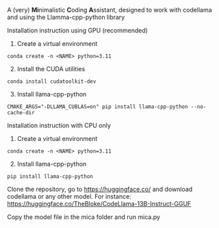 A (very) **Mi**nimalistic **C**oding **A**ssistant, designed to work with codellama and using the Llamma-cpp-python library

Installation instruction using GPU (recommended)
1. Create a virtual environment
```
conda create -n <NAME> python=3.11
```

2. Install the CUDA utilities
```
conda install cudatoolkit-dev
```

3. Install llama-cpp-python
```
CMAKE_ARGS="-DLLAMA_CUBLAS=on" pip install llama-cpp-python --no-cache-dir
```


Installation instruction with CPU only
1. Create a virtual environment
```
conda create -n <NAME> python=3.11
```

2. Install llama-cpp-python
```
pip install llama-cpp-python
```

Clone the repository, go to https://huggingface.co/ and download codellama or any other model. For instance: https://huggingface.co/TheBloke/CodeLlama-13B-Instruct-GGUF 

Copy the model file in the mica folder and run mica.py